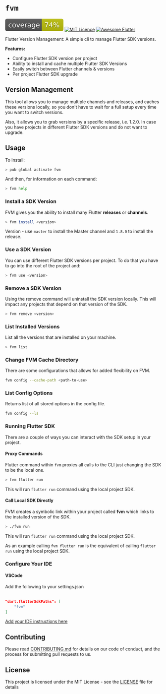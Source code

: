 # `fvm`

![Coverage](coverage_badge.svg?sanitize=true) [![MIT Licence](https://badges.frapsoft.com/os/mit/mit.svg?v=103)](https://opensource.org/licenses/mit-license.php) [![Awesome Flutter](https://img.shields.io/badge/Awesome-Flutter-blue.svg?longCache=true&style=flat-square)](https://github.com/Solido/awesome-flutter)

Flutter Version Management: A simple cli to manage Flutter SDK versions.

**Features:**

* Configure Flutter SDK version per project
* Ability to install and cache multiple Flutter SDK Versions
* Easily switch between Flutter channels & versions
* Per project Flutter SDK upgrade

## Version Management

This tool allows you to manage multiple channels and releases, and caches these versions locally, so you don't have to wait for a full setup every time you want to switch versions.

Also, it allows you to grab versions by a specific release, i.e. 1.2.0. In case you have projects in different Flutter SDK versions and do not want to upgrade.

## Usage

To Install:

```bash
> pub global activate fvm
```

And then, for information on each command:

```bash
> fvm help
```

### Install a SDK Version

FVM gives you the ability to install many Flutter **releases** or **channels**.

```bash
> fvm install <version>
```

Version - use `master` to install the Master channel and `1.8.0` to install the release.

### Use a SDK Version

You can use different Flutter SDK versions per project. To do that you have to go into the root of the project and:

```bash
> fvm use <version>
```

### Remove a SDK Version

Using the remove command will uninstall the SDK version locally. This will impact any projects that depend on that version of the SDK.

```bash
> fvm remove <version>
```

### List Installed Versions

List all the versions that are installed on your machine.

```bash
> fvm list
```

### Change FVM Cache Directory

There are some configurations that allows for added flexibility on FVM.

```bash
fvm config --cache-path <path-to-use>
```

### List Config Options

Returns list of all stored options in the config file.

```bash
fvm config --ls
```

### Running Flutter SDK

There are a couple of ways you can interact with the SDK setup in your project.

#### Proxy Commands

Flutter command within `fvm` proxies all calls to the CLI just changing the SDK to be the local one.

```bash
> fvm flutter run
```

This will run `flutter run` command using the local project SDK.

#### Call Local SDK Directly

FVM creates a symbolic link within your project called **fvm** which links to the installed version of the SDK.

```bash
> ./fvm run
```

This will run `flutter run` command using the local project SDK.

As an example calling `fvm flutter run` is the equivalent of calling `flutter run` using the local project SDK.

### Configure Your IDE

#### VSCode

Add the following to your settings.json

```json

"dart.flutterSdkPaths": [
    "fvm"
]
```

[Add your IDE instructions here](https://github.com/leoafarias/fvm/issues)



## Contributing

Please read [CONTRIBUTING.md](https://gist.github.com/PurpleBooth/b24679402957c63ec426) for details on our code of conduct, and the process for submitting pull requests to us.

## License

This project is licensed under the MIT License - see the [LICENSE](LICENSE) file for details
